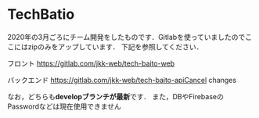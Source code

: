 # TechBatio
2020年の3月ごろにチーム開発をしたものです．Gitlabを使っていましたのでここにはzipのみをアップしています．
下記を参照してください．


フロント
https://gitlab.com/jkk-web/tech-baito-web

バックエンド
https://gitlab.com/jkk-web/tech-baito-apiCancel changes

なお，どちらも**developブランチが最新**です．
また，DBやFirebaseのPasswordなどは現在使用できません
